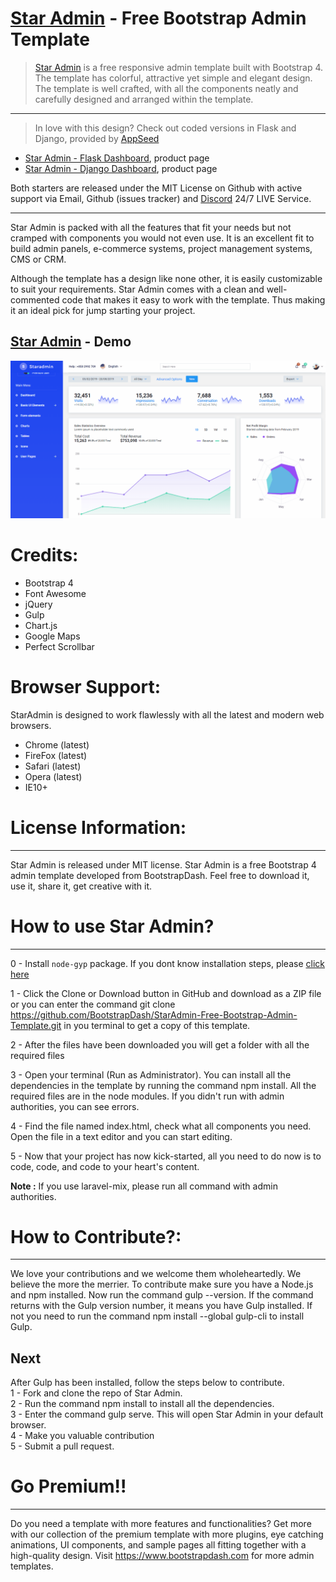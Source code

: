 # [Star Admin](https://www.bootstrapdash.com/product/star-admin-free/?ref=23) - Free Bootstrap Admin Template

> [Star Admin](https://www.bootstrapdash.com/product/star-admin-free/?ref=23) is a free responsive admin template built with Bootstrap 4. The template has colorful, attractive yet simple and elegant design. The template is well crafted, with all the components neatly and carefully designed and arranged within the template.

---
> In love with this design? Check out coded versions in Flask and Django, provided by [AppSeed](https://appseed.us/?ref=gh-adm-staradmin)

- [Star Admin - Flask Dashboard](https://appseed.us/admin-dashboards/flask-dashboard-staradmin), product page
- [Star Admin - Django Dashboard](https://appseed.us/admin-dashboards/django-dashboard-staradmin), product page

Both starters are released under the MIT License on Github with active support via Email, Github (issues tracker) and [Discord](https://discord.gg/fZC6hup) 24/7 LIVE Service.

---

Star Admin is packed with all the features that fit your needs but not cramped with components you would not even use. It is an excellent fit to build admin panels, e-commerce systems, project management systems, CMS or CRM.

Although the template has a design like none other, it is easily customizable to suit your requirements. Star Admin comes with a clean and well-commented code that makes it easy to work with the template. Thus making it an ideal pick for jump starting your project.

## [Star Admin](https://www.bootstrapdash.com/product/star-admin-free/?ref=23) - Demo

[![Star Admin - Free Bootstrap template, animated presentation](https://raw.githubusercontent.com/admin-dashboards/free-dashboard-staradmin/master/media/free-dashboard-staradmin-intro.gif)](http://www.bootstrapdash.com/demo/star-admin-free/jquery/src/demo_1/?ref=23)

<h1>Credits:</h1>

- Bootstrap 4
- Font Awesome
- jQuery
- Gulp
- Chart.js
- Google Maps
- Perfect Scrollbar

<h1>Browser Support:</h1>

StarAdmin is designed to work flawlessly with all the latest and modern web browsers.

- Chrome (latest)
- FireFox (latest)
- Safari (latest)
- Opera (latest)
- IE10+

<h1>License Information:</h1>
<hr>

Star Admin is released under MIT license. Star Admin is a free Bootstrap 4 admin template developed from BootstrapDash. Feel free to download it, use it, share it, get creative with it.

<h1>How to use Star Admin?</h1>
<hr>

0 - Install `node-gyp` package. If you dont know installation steps, please [click here](https://github.com/nodejs/node-gyp)

1 - Click the Clone or Download button in GitHub and download as a ZIP file or you can enter the command git clone https://github.com/BootstrapDash/StarAdmin-Free-Bootstrap-Admin-Template.git in you terminal to get a copy of this template.

2 - After the files have been downloaded you will get a folder with all the required files

3 - Open your terminal (Run as Administrator). You can install all the dependencies in the template by running the command npm install. All the required files are in the node modules. If you didn't run with admin authorities, you can see errors.

4 - Find the file named index.html, check what all components you need. Open the file in a text editor and you can start editing.

5 - Now that your project has now kick-started, all you need to do now is to code, code, and code to your heart's content.

**Note :** If you use laravel-mix, please run all command with admin authorities.

<h1>How to Contribute?:</h1>
<hr>

We love your contributions and we welcome them wholeheartedly. We believe the more the merrier.
To contribute make sure you have a Node.js and npm installed. Now run the command gulp --version. If the command returns with the Gulp version number, it means you have Gulp installed. If not you need to run the command npm install --global gulp-cli to install Gulp.

<h2>Next</h2>

After Gulp has been installed, follow the steps below to contribute.
<br>
1 - Fork and clone the repo of Star Admin.
<br>
2 - Run the command npm install to install all the dependencies.
<br>
3 - Enter the command gulp serve. This will open Star Admin in your default browser.
<br>
4 - Make you valuable contribution
<br>
5 - Submit a pull request.
<h1>Go Premium!!</h1>

  <hr>
	Do you need a template with more features and functionalities? Get more with our collection of the premium template with more plugins, eye catching animations, UI components, and sample pages all fitting together with a high-quality design.
Visit
  <a href="https://www.bootstrapdash.com" target="_blank">https://www.bootstrapdash.com</a> for more admin templates.
